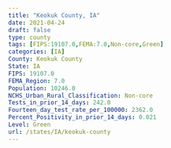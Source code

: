 ```yaml
---
title: "Keokuk County, IA"
date: 2021-04-24
draft: false
type: county
tags: [FIPS:19107.0,FEMA:7.0,Non-core,Green]
categories: [IA]
County: Keokuk County
State: IA
FIPS: 19107.0
FEMA_Region: 7.0
Population: 10246.0
NCHS_Urban_Rural_Classification: Non-core
Tests_in_prior_14_days: 242.0
Fourteen_day_test_rate_per_100000: 2362.0
Percent_Positivity_in_prior_14_days: 0.021
Level: Green
url: /states/IA/keokuk-county
---
```




